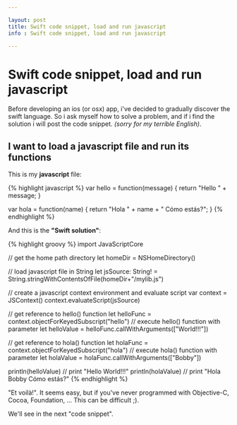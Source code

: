 ```yaml
---

layout: post
title: Swift code snippet, load and run javascript
info : Swift code snippet, load and run javascript

---
```


# Swift code snippet, load and run javascript

Before developing an ios (or osx) app, i've decided to gradually discover the swift language. So i ask myself how to solve a problem, and if i find the solution i will post the code snippet. *(sorry for my terrible English)*.

## I want to load a javascript file and run its functions

This is my **javascript** file:

{% highlight javascript %}
var hello = function(message) {
  return "Hello " + message;
}

var hola = function(name) {
  return "Hola " + name + " Cómo estás?";
} 
{% endhighlight %}

And this is the **"Swift solution"**:

{% highlight groovy %}
import JavaScriptCore

// get the home path directory
let homeDir = NSHomeDirectory() 

// load javascript file in String
let jsSource: String! = String.stringWithContentsOfFile(homeDir+"/mylib.js")

// create a javascript context environment and evaluate script
var context = JSContext()
context.evaluateScript(jsSource)

// get reference to hello() function
let helloFunc = context.objectForKeyedSubscript("hello")
// execute hello() function with parameter
let helloValue = helloFunc.callWithArguments(["World!!!"])

// get reference to hola() function
let holaFunc = context.objectForKeyedSubscript("hola")
// execute hola() function with parameter
let holaValue = holaFunc.callWithArguments(["Bobby"])

println(helloValue) // print "Hello World!!!"
println(holaValue)  // print "Hola Bobby Cómo estás?"
{% endhighlight %}

"Et voilà!". It seems easy, but if you've never programmed with Objective-C, Cocoa, Foundation, ... This can be difficult ;). 

We'll see in the next "code snippet".



